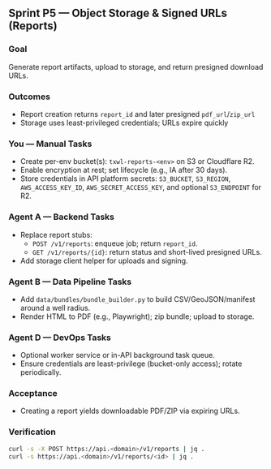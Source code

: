 ## Sprint P5 — Object Storage & Signed URLs (Reports)

### Goal
Generate report artifacts, upload to storage, and return presigned download URLs.

### Outcomes
- Report creation returns `report_id` and later presigned `pdf_url`/`zip_url`
- Storage uses least-privileged credentials; URLs expire quickly

### You — Manual Tasks
- Create per-env bucket(s): `txwl-reports-<env>` on S3 or Cloudflare R2.
- Enable encryption at rest; set lifecycle (e.g., IA after 30 days).
- Store credentials in API platform secrets: `S3_BUCKET`, `S3_REGION`, `AWS_ACCESS_KEY_ID`, `AWS_SECRET_ACCESS_KEY`, and optional `S3_ENDPOINT` for R2.

### Agent A — Backend Tasks
- Replace report stubs:
  - `POST /v1/reports`: enqueue job; return `report_id`.
  - `GET /v1/reports/{id}`: return status and short-lived presigned URLs.
- Add storage client helper for uploads and signing.

### Agent B — Data Pipeline Tasks
- Add `data/bundles/bundle_builder.py` to build CSV/GeoJSON/manifest around a well radius.
- Render HTML to PDF (e.g., Playwright); zip bundle; upload to storage.

### Agent D — DevOps Tasks
- Optional worker service or in-API background task queue.
- Ensure credentials are least-privilege (bucket-only access); rotate periodically.

### Acceptance
- Creating a report yields downloadable PDF/ZIP via expiring URLs.

### Verification
```bash
curl -s -X POST https://api.<domain>/v1/reports | jq .
curl -s https://api.<domain>/v1/reports/<id> | jq .
```


